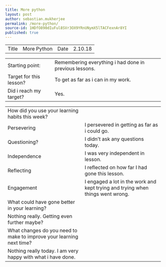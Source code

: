 ```yaml
---
title: More python
layout: post
author: sebastian.mukherjee
permalink: /more-python/
source-id: 1HDfO890dIuFul8SVr3OX9YRnUNymX5lTACFexnAr8YI
published: true
---
```

<table>
  <tr>
    <td>Title</td>
    <td>More Python</td>
    <td>Date</td>
    <td>2.10.18</td>
  </tr>
</table>


<table>
  <tr>
    <td>Starting point:</td>
    <td>Remembering everything i had done in previous lessons.</td>
  </tr>
  <tr>
    <td>Target for this lesson?</td>
    <td>To get as far as i can in my work.</td>
  </tr>
  <tr>
    <td>Did i reach my target?</td>
    <td>Yes.</td>
  </tr>
</table>


<table>
  <tr>
    <td>How did you use your learning habits this week?</td>
    <td></td>
  </tr>
  <tr>
    <td>Persevering</td>
    <td>I persevered in getting as far as i could go.</td>
  </tr>
  <tr>
    <td>Questioning?</td>
    <td>I didn't ask any questions today.</td>
  </tr>
  <tr>
    <td>Independence</td>
    <td>I was very independent in lesson.</td>
  </tr>
  <tr>
    <td>Reflecting</td>
    <td>I reflected on how far I had gone this lesson.</td>
  </tr>
  <tr>
    <td>Engagement</td>
    <td>I engaged a lot in the work and kept trying and trying when things went wrong.</td>
  </tr>
  <tr>
    <td>What could have gone better in your learning?</td>
    <td></td>
  </tr>
  <tr>
    <td>Nothing really. Getting even further maybe?</td>
    <td></td>
  </tr>
  <tr>
    <td>What changes do you need to make to improve your learning next time?</td>
    <td></td>
  </tr>
  <tr>
    <td>Nothing really today. I am very happy with what i have done.</td>
    <td></td>
  </tr>
</table>


